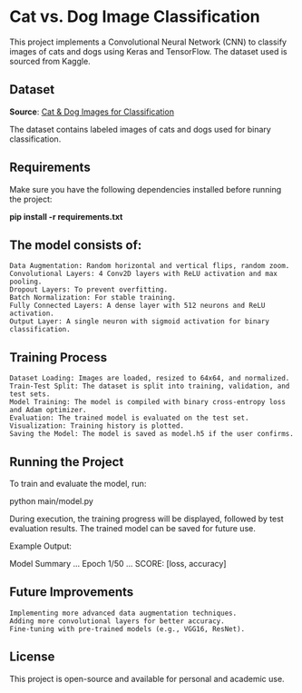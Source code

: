 # Cat vs. Dog Image Classification

This project implements a Convolutional Neural Network (CNN) to classify images of cats and dogs using Keras and TensorFlow. The dataset used is sourced from Kaggle.

## Dataset

**Source**: [Cat & Dog Images for Classification](https://www.kaggle.com/c/dogs-vs-cats)

The dataset contains labeled images of cats and dogs used for binary classification.

## Requirements

Make sure you have the following dependencies installed before running the project:

**pip install -r requirements.txt**

## The model consists of:

    Data Augmentation: Random horizontal and vertical flips, random zoom.
    Convolutional Layers: 4 Conv2D layers with ReLU activation and max pooling.
    Dropout Layers: To prevent overfitting.
    Batch Normalization: For stable training.
    Fully Connected Layers: A dense layer with 512 neurons and ReLU activation.
    Output Layer: A single neuron with sigmoid activation for binary classification.

## Training Process

    Dataset Loading: Images are loaded, resized to 64x64, and normalized.
    Train-Test Split: The dataset is split into training, validation, and test sets.
    Model Training: The model is compiled with binary cross-entropy loss and Adam optimizer.
    Evaluation: The trained model is evaluated on the test set.
    Visualization: Training history is plotted.
    Saving the Model: The model is saved as model.h5 if the user confirms.

## Running the Project

To train and evaluate the model, run:

python main/model.py

During execution, the training progress will be displayed, followed by test evaluation results. The trained model can be saved for future use.

Example Output:

Model Summary
...
Epoch 1/50
...
SCORE: [loss, accuracy]

## Future Improvements

    Implementing more advanced data augmentation techniques.
    Adding more convolutional layers for better accuracy.
    Fine-tuning with pre-trained models (e.g., VGG16, ResNet).

## License

This project is open-source and available for personal and academic use.